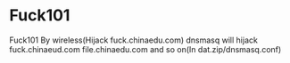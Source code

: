 # Fuck101
Fuck101 By wireless(Hijack fuck.chinaedu.com)
dnsmasq will hijack fuck.chinaeud.com file.chinaedu.com and so on(In dat.zip/dnsmasq.conf)
